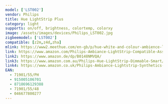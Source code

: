```yaml
---
model: ['LST002']
vendor: Philips
title: Hue LightStrip Plus
category: light
supports: on/off, brightness, colortemp, colorxy
image: /assets/images/devices/Philips_LST002.jpg
zigbeemodel: ['LST002']
compatible: [z2m,z4d,zha]
mlink: https://www2.meethue.com/en-gb/p/hue-white-and-colour-ambience-lightstrip-plus/7190155PH
link: https://www.amazon.com/Philips-Ambiance-LightStrip-Compatible-Assistant/dp/B0167H33DU/
link2: https://www.amazon.de/dp/B0148NMVQA/
link3: https://www.amazon.com.au/Philips-Hue-LightStrip-Dimmable-Smart/dp/B072HHXLKR/
link4: https://www.amazon.co.uk/Philips-Ambiance-Lightstrip-Synthetics-Colour/dp/B0148NMVQA/
EAN: 
  - 71901/55/PH
  - 915005106701
  - 8718696129388
  - 71901/55/48
  - 046677800277
---
```

